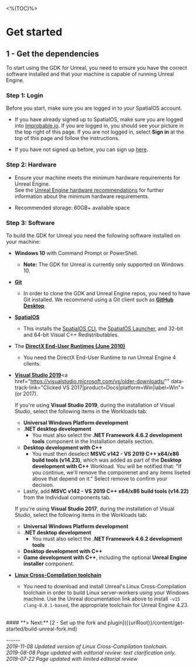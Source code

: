 <%(TOC)%>
# Get started
## 1 - Get the dependencies

To start using the GDK for Unreal, you need to ensure you have the correct software installed and that your machine is capable of running Unreal Engine. 

### Step 1: Login

Before you start, make sure you are logged in to your SpatialOS account.

* If you have already signed up to SpatialOS, make sure you are logged into [Improbable.io](https://improbable.io). If you are logged in, you should see your picture in the top right of this page. If you are not logged in, select __Sign in__ at the top of this page and follow the instructions.

* If you have not signed up before, you can sign up [here](<https://improbable.io/get-spatialos>).

### Step 2: Hardware

- Ensure your machine meets the minimum hardware requirements for Unreal Engine. 
</br>See the <a href="https://docs.unrealengine.com/en-US/GettingStarted/RecommendedSpecifications" data-track-link="Clicked UE4 Recommendations|product=Docs|platform=Win|label=Win" target="_blank">Unreal Engine hardware recommendations</a> for further information about the minimum hardware requirements.

- Recommended storage: 60GB+ available space

### Step 3: Software

To build the GDK for Unreal you need the following software installed on your machine:

- **Windows 10** with Command Prompt or PowerShell.
  - **Note:** The GDK for Unreal is currently only supported on Windows 10.
- <a href="https://git-scm.com/" target="_blank">**Git**</a>
  - In order to clone the GDK and Unreal Engine repos, you need to have Git installed. We recommend using a Git client such as <a href="https://desktop.github.com/" target="_blank">**GitHub Desktop**</a>.
- <a href="https://console.improbable.io/installer/download/stable/latest/win" data-track-link="Clicked Download SpatialOS|product=Docs|platform=Win|label=Win" target="_blank">**SpatialOS**</a>
    - This installs the [SpatialOS CLI]({{urlRoot}}/content/glossary#spatialos-command-line-tool-cli), the [SpatialOS Launcher]({{urlRoot}}/content/glossary#launcher), and 32-bit and 64-bit Visual C++ Redistributables.
- The [**DirectX End-User Runtimes (June 2010)**](https://www.microsoft.com/en-us/download/details.aspx?id=8109)

  - You need the DirectX End-User Runtime to run Unreal Engine 4 clients.
- <a href="https://visualstudio.microsoft.com/vs/" data-track-link="Clicked VS 2019|product=Docs|platform=Win|label=Win">**Visual Studio 2019**</a><a href="https://visualstudio.microsoft.com/vs/older-downloads/"" data-track-link="Clicked VS 2017|product=Docs|platform=Win|label=Win"> (or 2017)</a>.
    
    If you're using **Visual Studio 2019**, during the installation of Visual Studio, select the following items in the Workloads tab:

    - **Universal Windows Platform development**
    - **.NET desktop development**
      - You must also select the **.NET Framework 4.6.2 development tools** component in the Installation details section.
    - **Desktop development with C++**
      - You must then deselect **MSVC v142 - VS 2019 C++ x64/x86 build tools (v14.23)**, which was added as part of the **Desktop development with C++** Workload. You will be notified that: "If you continue, we'll remove the componenet and any items liseted above that depend on it." Select remove to confirm your decision.
    - Lastly, add **MSVC v142 - VS 2019 C++ x64/x86 build tools (v14.22)** from the Individual components tab.

    If you're using **Visual Studio 2017**, during the installation of Visual Studio, select the following items in the Workloads tab:

    - **Universal Windows Platform development**<br>
    - **.NET desktop development** <br>
      - You must also select the **.NET Framework 4.6.2 development tools**
    - **Desktop development with C++**<br>
    - **Game development with C++**, including the optional **Unreal Engine installer** component.

- [**Linux Cross-Compilation toolchain**](https://docs.unrealengine.com/en-US/Platforms/Linux/GettingStarted/index.html)
    - You need to download and install Unreal's Linux Cross-Compilation toolchain in order to build Linux server-workers using your Windows machine. Use the Unreal documentation link above to install `-v15 clang-8.0.1-based`, the appropriate toolchain for Unreal Engine 4.23.

</br>
#### **> Next:** [2 - Set up the fork and plugin]({{urlRoot}}/content/get-started/build-unreal-fork.md)

<br/>

------</br>
_2019-11-08 Updated version of Linux Cross-Compilation toolchain._<br/>
_2019-08-08 Page updated with editorial review: text clarification only._<br/>
_2019-07-22 Page updated with limited editorial review_

